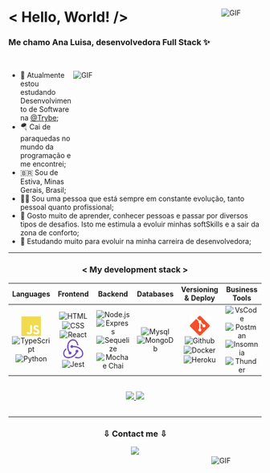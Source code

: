 <div>
  <div> 
    <picture>
      <source media="(prefers-color-scheme: dark)" srcset="https://i.gifer.com/origin/d1/d17fc7f864fdb8deae36bc3bf8cf6d05_w200.gif">
      <source media="(prefers-color-scheme: light)" srcset="https://i.gifer.com/origin/d1/d17fc7f864fdb8deae36bc3bf8cf6d05_w200.gif">
      <img align="right" alt="GIF" src="https://i.gifer.com/origin/d1/d17fc7f864fdb8deae36bc3bf8cf6d05_w200.gif"  width="80"/>
    </picture>  
  </div>
  <div>
    <h1> < Hello, World! /> </h1>
    <h3>Me chamo Ana Luisa, desenvolvedora Full Stack ✨</h3>
  </div>
</div>

<br>

<div> 
  <picture>
    <source media="(prefers-color-scheme: dark)" srcset="https://i.pinimg.com/originals/d6/34/b7/d634b74068bca1b5a2155a0d26dd8f25.gif">
    <source media="(prefers-color-scheme: light)" srcset="https://i.pinimg.com/originals/d6/34/b7/d634b74068bca1b5a2155a0d26dd8f25.gif">
    <img align="right" alt="GIF" src="https://i.pinimg.com/originals/d6/34/b7/d634b74068bca1b5a2155a0d26dd8f25.gif"  width="375px" height="230"/>
  </picture>  
  <div>
    <ul>
      <li>📘 Atualmente estou estudando Desenvolvimento de Software na <a href="https://github.com/betrybe">@Trybe<a/>;</li>
      <li>🪂 Cai de paraquedas no mundo da programação e me encontrei;</li>
      <li>🇧🇷 Sou de Estiva, Minas Gerais, Brasil;</li>
      <li>👩🏻 Sou uma pessoa que está sempre em constante evolução, tanto pessoal quanto profissional;</li>
      <li>🌱 Gosto muito de aprender, conhecer pessoas e passar por diversos tipos de desafios. Isto me estimula a evoluir minhas softSkills e a sair da zona de conforto;</li>
      <li>💼 Estudando muito para evoluir na minha carreira de desenvolvedora;</li>
    <ul>
  </div>
</div>

 <hr>
  <div align="center">
    <h3> < My development stack > </h3>
    
|   Languages  |    Frontend    |    Backend    |  Databases   |  Versioning & Deploy  |    Business Tools    |
|    :---:     |     :---:      |     :---:     |    :---:     |        :---:          |         :---:        |
| <img align="center" alt="JavaScript" height="40" width="40" src="https://raw.githubusercontent.com/devicons/devicon/master/icons/javascript/javascript-plain.svg"> <img align="center" alt="TypeScript" height="40" width="40" src="https://cdn.worldvectorlogo.com/logos/typescript-2.svg"> <img align="center" alt="Python" height="40" width="40" src="https://escoladigital-production-storage.s3.amazonaws.com/uploads/images/original/20201103113533.png">  | <img align="center" alt="HTML" height="40" width="40" src="https://camo.githubusercontent.com/89a4f052af35af3ae91139b0da6496483e00d4fb645589fc4d26cf95b42f8454/68747470733a2f2f63646e2e6a7364656c6976722e6e65742f67682f64657669636f6e732f64657669636f6e2f69636f6e732f68746d6c352f68746d6c352d706c61696e2d776f72646d61726b2e737667"><img align="center" alt="CSS" height="40" width="40" src="https://camo.githubusercontent.com/b3ce9472d369cacc72c37b7be98298b051836c138eada89587178fbd41939043/68747470733a2f2f63646e2e6a7364656c6976722e6e65742f67682f64657669636f6e732f64657669636f6e2f69636f6e732f637373332f637373332d706c61696e2d776f72646d61726b2e737667"> <img align="center" alt="React" height="40" width="40" src="https://camo.githubusercontent.com/e84431cfbd9f7c44b1c20da1dde8ad407cbc31174844a428074d1e3b43faab8b/68747470733a2f2f63646e2e6a7364656c6976722e6e65742f67682f64657669636f6e732f64657669636f6e2f69636f6e732f72656163742f72656163742d6f726967696e616c2d776f72646d61726b2e737667"> <img align="center" alt="Redux" height="40" width="40" src="https://raw.githubusercontent.com/devicons/devicon/master/icons/redux/redux-original.svg"> <img align="center" alt="Jest" height="40" width="40" src="https://camo.githubusercontent.com/fd37a0ed465d6e14411705324a0d21739377f54ab6d0ae146c68fca8777e16c7/68747470733a2f2f63646e2e6a7364656c6976722e6e65742f67682f64657669636f6e732f64657669636f6e2f69636f6e732f6a6573742f6a6573742d706c61696e2e737667">    | <img align="center" alt="Node.js" height="40" width="40" src="https://camo.githubusercontent.com/900baefb89e187c8b32cdbb3b440d1502fe8f30a1a335cc5dc5868af0142f8b1/68747470733a2f2f63646e2e6a7364656c6976722e6e65742f67682f64657669636f6e732f64657669636f6e2f69636f6e732f6e6f64656a732f6e6f64656a732d6f726967696e616c2e737667"> <img align="center" alt="Express" height="40" width="40" src="https://camo.githubusercontent.com/40756575fc2fd74b1883ea0cc5c2a49aa7048ab58286f43a121109d69a9ea160/68747470733a2f2f63646e2e6a7364656c6976722e6e65742f67682f64657669636f6e732f64657669636f6e2f69636f6e732f657870726573732f657870726573732d6f726967696e616c2e737667"> <img align="center" alt="Sequelize" height="40" width="40" src="https://camo.githubusercontent.com/a2ef2bb116ae565bb254cbb11194dae357eb7582a8babeab337bd3932687d63d/68747470733a2f2f63646e2e6a7364656c6976722e6e65742f67682f64657669636f6e732f64657669636f6e2f69636f6e732f73657175656c697a652f73657175656c697a652d6f726967696e616c2e737667"> <img align="center" alt="Mocha e Chai" height="40" width="80" src="https://www.pngkey.com/png/full/80-803593_tutorial-mocha-chai-unit-testing-for-es-chai.png">   | <img align="center" alt="Mysql" height="40" width="60" src="https://altyra.com/wp-content/uploads/2018/11/mysql-logo-png-transparent.png"><img align="center" alt="MongoDb" height="40" width="50" src="https://camo.githubusercontent.com/7c2f6c198780a56de18afde538d2856e4e197ef4df3aa77c6dd1799b01289959/68747470733a2f2f63646e2e6a7364656c6976722e6e65742f67682f64657669636f6e732f64657669636f6e2f69636f6e732f6d6f6e676f64622f6d6f6e676f64622d706c61696e2d776f72646d61726b2e737667">|<img align="center" alt="GIT" height="40" width="40" src="https://raw.githubusercontent.com/devicons/devicon/master/icons/git/git-original.svg"> <img align="center" alt="Github" height="40" width="40" src="https://cdn-icons-png.flaticon.com/512/25/25231.png"> <img align="center" alt="Docker" height="40" width="40" src="https://camo.githubusercontent.com/240d9f9177236e5fd117a33e31e5b77b5fece5f03410fe10f5c7835937fb3506/68747470733a2f2f63646e2e6a7364656c6976722e6e65742f67682f64657669636f6e732f64657669636f6e2f69636f6e732f646f636b65722f646f636b65722d706c61696e2d776f72646d61726b2e737667"> <img align="center" alt="Heroku" height="40" width="40" src="https://www.coddletech.com/sites/default/files/heroku-logo.png">|<img align="center" alt="VsCode" height="40" width="40" src="https://upload.wikimedia.org/wikipedia/commons/thumb/9/9a/Visual_Studio_Code_1.35_icon.svg/480px-Visual_Studio_Code_1.35_icon.svg.png"> <img align="center" alt="Postman" height="40" width="40" src="https://seeklogo.com/images/P/postman-logo-F43375A2EB-seeklogo.com.png"> <img align="center" alt="Insomnia" height="40" width="40" src="https://seeklogo.com/images/I/insomnia-logo-A35E09EB19-seeklogo.com.png"> <img align="center" alt="Thunder" height="40" width="40" src="https://rangav.gallerycdn.vsassets.io/extensions/rangav/vscode-thunder-client/1.16.4/1652969502181/Microsoft.VisualStudio.Services.Icons.Default">|
  </div>
 
<br>
 

<div>
  <div align="center">
    <a href="https://github.com/analuisams99">
    <img height="160em" src="https://github-readme-stats.vercel.app/api?username=analuisams99&hide_border=true&show_icons=true&icon_color=ffc222&bg_color=95,000000,cc0000&title_color=ffc222&text_color=fff&include_all_commits=true&count_private=true"/>
    <img height="160em" src="https://github-readme-stats.vercel.app/api/top-langs/?username=analuisams99&&hide_border=true&show_icons=true&bg_color=95,000000,cc0000&title_color=ffc222&text_color=fff&layout=compact&langs_count=7"/>
    </a>
  </div>
</div>
    
<br>
<hr>
<div align="center">
  <h3> ⇩ Contact me ⇩ </h3>
  <a href="https://www.linkedin.com/in/analuisams99/" target="_blank"><img src="https://img.shields.io/badge/-LinkedIn-%230077B5?style=for-the-badge&logo=linkedin&logoColor=white" target="_blank"></a> 
</div>
    
<img align="right" target=blank width=100px alt="GIF" src="https://static.wixstatic.com/media/c77083_98222c37c3dc41f2b4b0cca444259ba3~mv2.gif"/>
